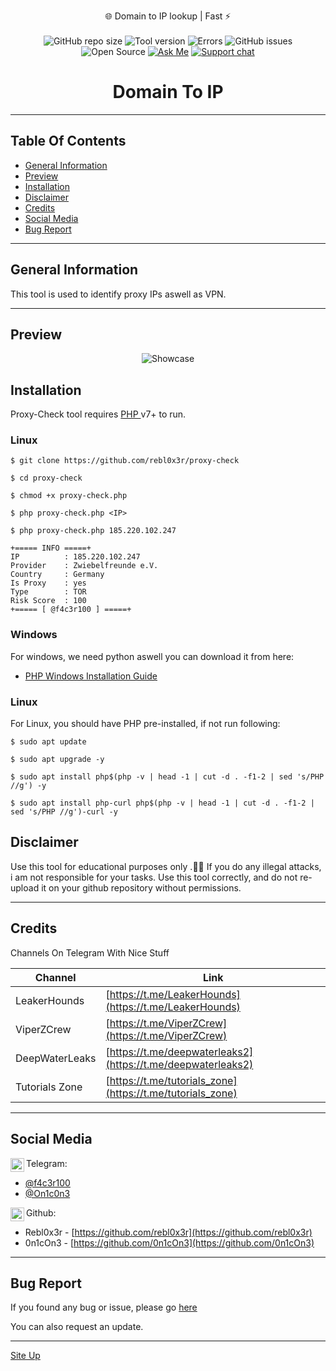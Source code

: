 <p align="center">
  🌐 Domain to IP lookup | Fast ⚡️<br><br>
  <img alt="GitHub repo size" src="https://img.shields.io/github/repo-size/rebl0x3r/proxy-check">
  <img alt="Tool version" src="https://img.shields.io/badge/version-0.1-brightgreen">
  <img alt="Errors" src="https://img.shields.io/badge/errors fixed-0-red">
  <img alt="GitHub issues" src="https://img.shields.io/github/issues/rebl0x3r/proxy-check">
  <img alt="Open Source" src="https://badges.frapsoft.com/os/v1/open-source.png?v=103">
  <a href="https://t.me/f4c3r100"><img alt="Ask Me" src="https://img.shields.io/badge/Ask%20me-anything-1abc9c.svg"></a>       
  <a href="https://t.me/scarlettamarket/"><img src="https://raw.githubusercontent.com/Patrolavia/telegram-badge/master/chat.svg" alt="Support chat"></a>
</p>

<h1 align=center>Domain To IP</h1>

<hr>

<h2>Table Of Contents</h2>

* [General Information](#general-info)
* [Preview](#preview)
* [Installation](#installation)
* [Disclaimer](#disclaimer)
* [Credits](#credits)
* [Social Media](#social-media)
* [Bug Report](#bug-report)

<hr>

<h2>General Information</h2>
  
  This tool is used to identify proxy IPs aswell as VPN.
  
<hr>

<h2>Preview</h2>
<p align="center">
  <img alt="Showcase" src="https://i.ibb.co/5sp60TR/image.png">
</p>

<h2>Installation</h2>

  Proxy-Check tool requires <a href="https://www.php.net/">PHP </a> v7+ to run.
  
  <h3>Linux</h3>
  
  ```
  $ git clone https://github.com/rebl0x3r/proxy-check
  
  $ cd proxy-check

  $ chmod +x proxy-check.php
  
  $ php proxy-check.php <IP>
  
  $ php proxy-check.php 185.220.102.247
  
  +===== INFO =====+
  IP          : 185.220.102.247
  Provider    : Zwiebelfreunde e.V.
  Country     : Germany
  Is Proxy    : yes
  Type        : TOR
  Risk Score  : 100
  +===== [ @f4c3r100 ] =====+

```
    
<h3>Windows</h3>

  For windows, we need python aswell you can download it from here:<br>
  
  * [PHP Windows Installation Guide](https://www.php.net/manual/en/install.windows.php)
  
<h3>Linux</h3>

  For Linux, you should have PHP pre-installed, if not run following:
  
  ```
  $ sudo apt update
  
  $ sudo apt upgrade -y
  
  $ sudo apt install php$(php -v | head -1 | cut -d . -f1-2 | sed 's/PHP //g') -y
  
  $ sudo apt install php-curl php$(php -v | head -1 | cut -d . -f1-2 | sed 's/PHP //g')-curl -y
  
  ```

<h2>Disclaimer</h2>

  Use this tool for educational purposes only .🕵️‍♂️
  If you do any illegal attacks, i am not responsible for your tasks.
  Use this tool correctly, and do not re-upload it on your github repository without permissions.
  
<hr>
  
<h2>Credits</h2>
  
  Channels On Telegram With Nice Stuff
  
  | Channel | Link |
  | ------ | ------ |
  | LeakerHounds | [https://t.me/LeakerHounds](https://t.me/LeakerHounds) | 
  | ViperZCrew | [https://t.me/ViperZCrew](https://t.me/ViperZCrew) |
  | DeepWaterLeaks | [https://t.me/deepwaterleaks2](https://t.me/deepwaterleaks2) |
  | Tutorials Zone | [https://t.me/tutorials_zone](https://t.me/tutorials_zone) |
  

<hr>
            
<h2>Social Media</h2>
 <img align="left" alt="telegram.org" width="22px" src="https://images.vexels.com/media/users/3/137414/isolated/preview/3f7486417ddd88060a1818d44b6f3728-telegram-icon-logo-by-vexels.png" /> Telegram:<br />
 
* [@f4c3r100](https://t.me/f4c3r100)
* [@On1c0n3](https://t.me/On1c0n3)


<img align="left" alt="github.com" width="22px" src="https://image.flaticon.com/icons/svg/25/25231.svg" /> Github:<br />
 
* Rebl0x3r - [https://github.com/rebl0x3r](https://github.com/rebl0x3r)
* 0n1cOn3 - [https://github.com/0n1cOn3](https://github.com/0n1cOn3)

<hr>

<h2>Bug Report</h2>

  If you found any bug or issue, please go [here](https://github.com/rebl0x3r/proxy-check/issues)
  
  You can also request an update.
  
<hr>



[Site Up](#proxy-check)
